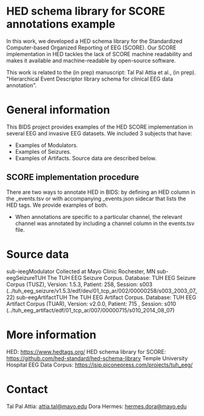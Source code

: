 # HED schema library for SCORE annotations example

In this work, we developed a HED schema library for the Standardized Computer-based Organized Reporting of EEG (SCORE). Our SCORE implementation in HED tackles the lack of SCORE machine readability and makes it available and machine-readable by open-source software.

This work is related to the (in prep) manuscript:
Tal Pal Attia et al., (in prep). "Hierarchical Event Descriptor library schema for clinical EEG data annotation".

# General information
This BIDS project provides examples of the HED SCORE implementation in several EEG and invasive EEG datasets. We included 3 subjects that have:
- Examples of Modulators.
- Examples of Seizures.
- Examples of Artifacts.
Source data are described below.

## SCORE implementation procedure
There are two ways to annotate HED in BIDS: by defining an HED column in the _events.tsv or with accompanying _events.json sidecar that lists the HED tags. We provide examples of both.
 - When annotations are specific to a particular channel, the relevant channel was annotated by including a channel column in the events.tsv file.

# Source data
sub-ieegModulator   Collected at Mayo Clinic Rochester, MN
sub-eegSeizureTUH   The TUH EEG Seizure Corpus. Database: TUH EEG Seizure Corpus (TUSZ), Version: 1.5.3, Patient: 258, Session: s003 (../tuh_eeg_seizure/v1.5.3/edf/dev/01_tcp_ar/002/00000258/s003_2003_07_22)
sub-eegArtifactTUH  The TUH EEG Artifact Corpus. Database: TUH EEG Artifact Corpus (TUAR), Version: v2.0.0, Patient: 715 , Session: s010 (../tuh_eeg_artifact/edf/01_tcp_ar/007/00000715/s010_2014_08_07)

# More information
HED: https://www.hedtags.org/
HED schema library for SCORE: https://github.com/hed-standard/hed-schema-library 
Temple University Hospital EEG Data Corpus: https://isip.piconepress.com/projects/tuh_eeg/

# Contact
Tal Pal Attia: attia.tal@mayo.edu
Dora Hermes: hermes.dora@mayo.edu